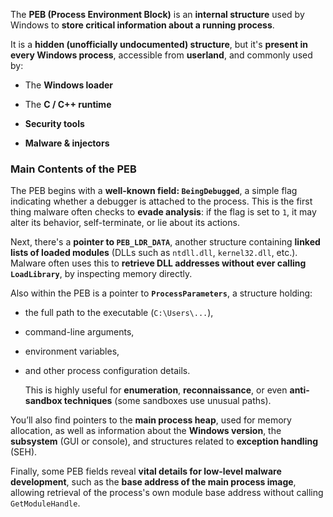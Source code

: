 The **PEB (Process Environment Block)** is an **internal structure** used by Windows to **store critical information about a running process**.

It is a **hidden (unofficially undocumented) structure**, but it's **present in every Windows process**, accessible from **userland**, and commonly used by:

* The **Windows loader**

* The **C / C++ runtime**

* **Security tools**

* **Malware & injectors**

### Main Contents of the PEB

The PEB begins with a **well-known field: `BeingDebugged`**, a simple flag indicating whether a debugger is attached to the process. This is the first thing malware often checks to **evade analysis**: if the flag is set to `1`, it may alter its behavior, self-terminate, or lie about its actions.

Next, there's a **pointer to `PEB_LDR_DATA`**, another structure containing **linked lists of loaded modules** (DLLs such as `ntdll.dll`, `kernel32.dll`, etc.). Malware often uses this to **retrieve DLL addresses without ever calling `LoadLibrary`**, by inspecting memory directly.

Also within the PEB is a pointer to **`ProcessParameters`**, a structure holding:

* the full path to the executable (`C:\Users\...`),

* command-line arguments,

* environment variables,

* and other process configuration details.

  This is highly useful for **enumeration**, **reconnaissance**, or even **anti-sandbox techniques** (some sandboxes use unusual paths).

You’ll also find pointers to the **main process heap**, used for memory allocation, as well as information about the **Windows version**, the **subsystem** (GUI or console), and structures related to **exception handling** (SEH).

Finally, some PEB fields reveal **vital details for low-level malware development**, such as the **base address of the main process image**, allowing retrieval of the process's own module base address without calling `GetModuleHandle`.
